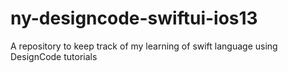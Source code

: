 # ny-designcode-swiftui-ios13
A repository to keep track of my learning of swift language using DesignCode tutorials
